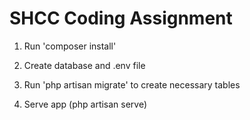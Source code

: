 # SHCC Coding Assignment

1. Run 'composer install'

2. Create database and .env file

3. Run 'php artisan migrate' to create necessary tables

4. Serve app (php artisan serve)

